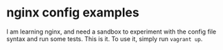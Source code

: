 # nginx config examples

I am learning nginx, and need a sandbox to experiment with the config file syntax and run some tests.
This is it. To use it, simply run `vagrant up`.
